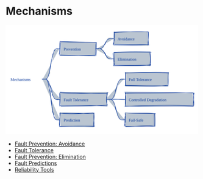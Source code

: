 # Mechanisms

<p align="center">
  <img src="../../assets/concepts/systems-reliability/mechanisms_v1.svg" alt="Systems Reliability - Mechanisms">
</p>

* [Fault Prevention: Avoidance](./fault_prevention_avoidance.md)
* [Fault Tolerance](./fault_tolerance.md)
* [Fault Prevention: Elimination](./fault_prevention_elimination.md)
* [Fault Predictions](./fault_prediction.md)
* [Reliability Tools](./reliability_tools.md)
